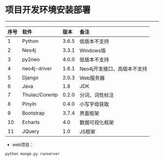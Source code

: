 # 项目开发环境安装部署

---

| 序号 | 软件 | 版本 | 备注 |
| :--- | :--- | :--- | :--- |
| 1 | Python | 3.6.5 | 低版本不支持 |
| 2 | Neo4j | 3.3.1 | Windows版 |
| 3 | py2neo | 4.0.0 | 低版本不支持 |
| 4 | neo4j-driver | 1.6.1 | Neo4j开发接口，高版本不支持 |
| 5 | Django | 2.0.3 | Web服务器 |
| 6 | Java | 1.8 | JDK |
| 7 | Thuiac/Corenlp | 0.2.0 | 分词、词性标注 |
| 8 | PinyIn | 0.4.0 | 小写字母获取 |
| 9 | Bootstrap | 3.7.4 | 界面框架 |
| 10 | Echarts | 4.0 | 数据可视化框架 |
| 11 | JQuery | 1.0 | JS框架 |

* web项目：

```
python mange.py runserver
```



